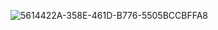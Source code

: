 ![5614422A-358E-461D-B776-5505BCCBFFA8](https://github.com/antlerqueen/antlerqueen/assets/139755864/884fdc5a-9507-4f05-873b-cc1c3dc79b83)
